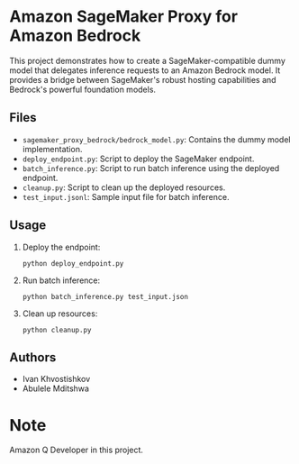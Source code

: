 # Amazon SageMaker Proxy for Amazon Bedrock

This project demonstrates how to create a SageMaker-compatible dummy model that delegates inference requests to an Amazon Bedrock model. It provides a bridge between SageMaker's robust hosting capabilities and Bedrock's powerful foundation models.

## Files

- `sagemaker_proxy_bedrock/bedrock_model.py`: Contains the dummy model implementation.
- `deploy_endpoint.py`: Script to deploy the SageMaker endpoint.
- `batch_inference.py`: Script to run batch inference using the deployed endpoint.
- `cleanup.py`: Script to clean up the deployed resources.
- `test_input.jsonl`: Sample input file for batch inference.

## Usage

1. Deploy the endpoint:

   ```
   python deploy_endpoint.py
   ```

2. Run batch inference:

   ```
   python batch_inference.py test_input.json
   ```

3. Clean up resources:
   ```
   python cleanup.py
   ```

## Authors

- Ivan Khvostishkov
- Abulele Mditshwa

# Note

Amazon Q Developer in this project.
